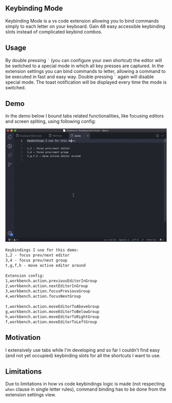 ## Keybinding Mode
Keybinding Mode is a vs code extension allowing you to bind commands simply to each letter on your keyboard. Gain 48 easy accessible keybinding slots instead of complicated keybind combos.

## Usage
By double pressing `` ` `` (you can configure your own shortcut) the editor will be switched to a special mode in which all key presses are captured. In the extension settings you can bind commands to letter, allowing a command to be executed in fast and easy way. Double pressing `` ` `` again will disable special mode. The toast notification will be displayed every time the mode is switched.

## Demo
In the demo below I bound tabs related functionalities, like focusing editors and screen spliting, using following config:

![demo](./demo.gif)
```
Keybindings I use for this demo:
1,2 - focus prev/next editor
3,4 - focus prev/next group
t,g,f,h - move active editor around

Extension config:
1,workbench.action.previousEditorInGroup
2,workbench.action.nextEditorInGroup
3,workbench.action.focusPreviousGroup
4,workbench.action.focusNextGroup

t,workbench.action.moveEditorToAboveGroup
g,workbench.action.moveEditorToBelowGroup
h,workbench.action.moveEditorToRightGroup
f,workbench.action.moveEditorToLeftGroup
```

## Motivation
I extensively use tabs while I'm developing and so far I couldn't find easy (and not yet occupied) keybinding slots for all the shortcuts I want to use.


## Limitations
Due to limitations in how vs code keybindings logic is made (not respecting `when` clause in single letter rules), command binding has to be done from the extension settings view.